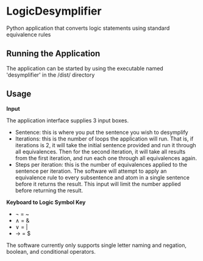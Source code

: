 # LogicDesymplifier
Python application that converts logic statements using standard equivalence rules

Running the Application
-----------------------

The application can be started by using the executable named 'desymplifier' in the /dist/ directory

Usage
-----

**Input**

The application interface supplies 3 input boxes. 

  * Sentence: this is where you put the sentence you wish to desymplify
  * Iterations: this is the number of loops the application will run. That is, if iterations is 2, it will take the initial sentence provided and run it through all equivalences. Then for the second iteration, it will take all results from the first iteration, and run each one through all equivalences again.
  * Steps per iteration: this is the number of equivalences applied to the sentence per iteration. The software will attempt to apply an equivalence rule to every subsentence and atom in a single sentence before it returns the result. This input will limit the number applied before returning the result.
  
**Keyboard to Logic Symbol Key**

* ¬ = ~
* ∧ = &
* ∨ = |
* → = $

The software currently only supports single letter naming and negation, boolean, and conditional operators.
